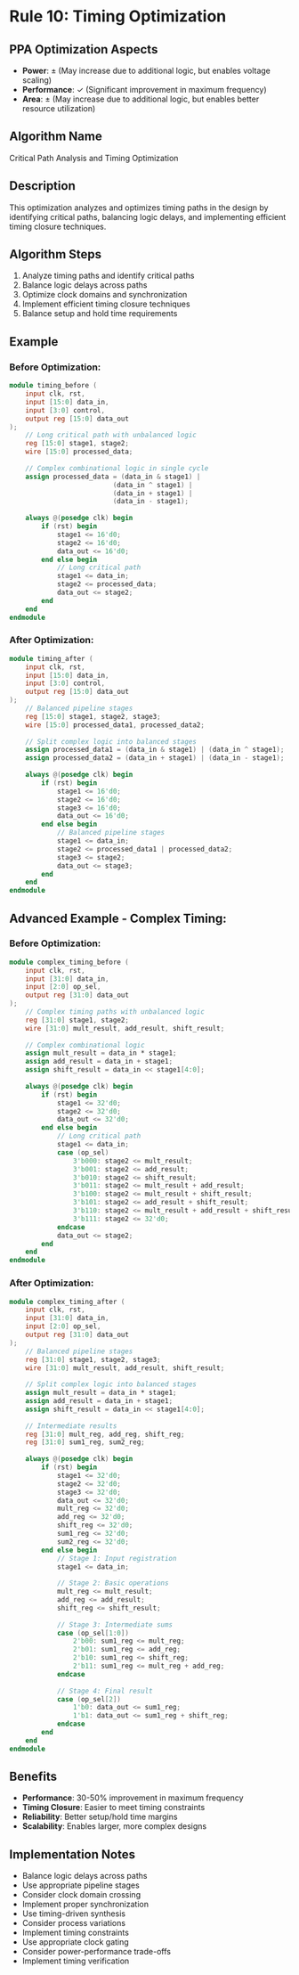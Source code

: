 # Rule 10: Timing Optimization

## PPA Optimization Aspects
- **Power**: ± (May increase due to additional logic, but enables voltage scaling)
- **Performance**: ✓ (Significant improvement in maximum frequency)
- **Area**: ± (May increase due to additional logic, but enables better resource utilization)

## Algorithm Name
Critical Path Analysis and Timing Optimization

## Description
This optimization analyzes and optimizes timing paths in the design by identifying critical paths, balancing logic delays, and implementing efficient timing closure techniques.

## Algorithm Steps
1. Analyze timing paths and identify critical paths
2. Balance logic delays across paths
3. Optimize clock domains and synchronization
4. Implement efficient timing closure techniques
5. Balance setup and hold time requirements

## Example

### Before Optimization:
```verilog
module timing_before (
    input clk, rst,
    input [15:0] data_in,
    input [3:0] control,
    output reg [15:0] data_out
);
    // Long critical path with unbalanced logic
    reg [15:0] stage1, stage2;
    wire [15:0] processed_data;
    
    // Complex combinational logic in single cycle
    assign processed_data = (data_in & stage1) | 
                          (data_in ^ stage1) |
                          (data_in + stage1) |
                          (data_in - stage1);
    
    always @(posedge clk) begin
        if (rst) begin
            stage1 <= 16'd0;
            stage2 <= 16'd0;
            data_out <= 16'd0;
        end else begin
            // Long critical path
            stage1 <= data_in;
            stage2 <= processed_data;
            data_out <= stage2;
        end
    end
endmodule
```

### After Optimization:
```verilog
module timing_after (
    input clk, rst,
    input [15:0] data_in,
    input [3:0] control,
    output reg [15:0] data_out
);
    // Balanced pipeline stages
    reg [15:0] stage1, stage2, stage3;
    wire [15:0] processed_data1, processed_data2;
    
    // Split complex logic into balanced stages
    assign processed_data1 = (data_in & stage1) | (data_in ^ stage1);
    assign processed_data2 = (data_in + stage1) | (data_in - stage1);
    
    always @(posedge clk) begin
        if (rst) begin
            stage1 <= 16'd0;
            stage2 <= 16'd0;
            stage3 <= 16'd0;
            data_out <= 16'd0;
        end else begin
            // Balanced pipeline stages
            stage1 <= data_in;
            stage2 <= processed_data1 | processed_data2;
            stage3 <= stage2;
            data_out <= stage3;
        end
    end
endmodule
```

## Advanced Example - Complex Timing:

### Before Optimization:
```verilog
module complex_timing_before (
    input clk, rst,
    input [31:0] data_in,
    input [2:0] op_sel,
    output reg [31:0] data_out
);
    // Complex timing paths with unbalanced logic
    reg [31:0] stage1, stage2;
    wire [31:0] mult_result, add_result, shift_result;
    
    // Complex combinational logic
    assign mult_result = data_in * stage1;
    assign add_result = data_in + stage1;
    assign shift_result = data_in << stage1[4:0];
    
    always @(posedge clk) begin
        if (rst) begin
            stage1 <= 32'd0;
            stage2 <= 32'd0;
            data_out <= 32'd0;
        end else begin
            // Long critical path
            stage1 <= data_in;
            case (op_sel)
                3'b000: stage2 <= mult_result;
                3'b001: stage2 <= add_result;
                3'b010: stage2 <= shift_result;
                3'b011: stage2 <= mult_result + add_result;
                3'b100: stage2 <= mult_result + shift_result;
                3'b101: stage2 <= add_result + shift_result;
                3'b110: stage2 <= mult_result + add_result + shift_result;
                3'b111: stage2 <= 32'd0;
            endcase
            data_out <= stage2;
        end
    end
endmodule
```

### After Optimization:
```verilog
module complex_timing_after (
    input clk, rst,
    input [31:0] data_in,
    input [2:0] op_sel,
    output reg [31:0] data_out
);
    // Balanced pipeline stages
    reg [31:0] stage1, stage2, stage3;
    wire [31:0] mult_result, add_result, shift_result;
    
    // Split complex logic into balanced stages
    assign mult_result = data_in * stage1;
    assign add_result = data_in + stage1;
    assign shift_result = data_in << stage1[4:0];
    
    // Intermediate results
    reg [31:0] mult_reg, add_reg, shift_reg;
    reg [31:0] sum1_reg, sum2_reg;
    
    always @(posedge clk) begin
        if (rst) begin
            stage1 <= 32'd0;
            stage2 <= 32'd0;
            stage3 <= 32'd0;
            data_out <= 32'd0;
            mult_reg <= 32'd0;
            add_reg <= 32'd0;
            shift_reg <= 32'd0;
            sum1_reg <= 32'd0;
            sum2_reg <= 32'd0;
        end else begin
            // Stage 1: Input registration
            stage1 <= data_in;
            
            // Stage 2: Basic operations
            mult_reg <= mult_result;
            add_reg <= add_result;
            shift_reg <= shift_result;
            
            // Stage 3: Intermediate sums
            case (op_sel[1:0])
                2'b00: sum1_reg <= mult_reg;
                2'b01: sum1_reg <= add_reg;
                2'b10: sum1_reg <= shift_reg;
                2'b11: sum1_reg <= mult_reg + add_reg;
            endcase
            
            // Stage 4: Final result
            case (op_sel[2])
                1'b0: data_out <= sum1_reg;
                1'b1: data_out <= sum1_reg + shift_reg;
            endcase
        end
    end
endmodule
```

## Benefits
- **Performance**: 30-50% improvement in maximum frequency
- **Timing Closure**: Easier to meet timing constraints
- **Reliability**: Better setup/hold time margins
- **Scalability**: Enables larger, more complex designs

## Implementation Notes
- Balance logic delays across paths
- Use appropriate pipeline stages
- Consider clock domain crossing
- Implement proper synchronization
- Use timing-driven synthesis
- Consider process variations
- Implement timing constraints
- Use appropriate clock gating
- Consider power-performance trade-offs
- Implement timing verification 